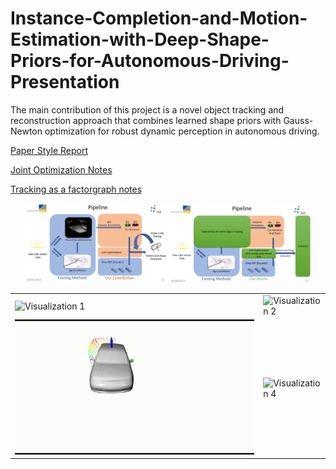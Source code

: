 # Instance-Completion-and-Motion-Estimation-with-Deep-Shape-Priors-for-Autonomous-Driving-Presentation

The main contribution of this project is a novel object
tracking and reconstruction approach that combines learned shape priors with Gauss-Newton optimization for robust
dynamic perception in autonomous driving.

[Paper Style Report](./notes/Final_report_MSRP-1.pdf)

[Joint Optimization Notes](./notes/tracking-as-factorgraphs.pdf)

[Tracking as a factorgraph notes](./notes/tracking-as-factorgraphs.pdf)

<p align="center">
  <img src="./images_presentation/pipeline01.png" alt="Pipeline" width="45%" />
  <img src="./images_presentation/pipeline.png" alt="Pipeline" width="45%" />
</p>


<table>
<tr>
    <td><img src="./images_presentation/blue_car_in_a_scene.gif" alt="Visualization 1" width="100%"></td>
    <td><img src="./images_presentation/cars_in_kitti.gif" alt="Visualization 2" width="100%"></td>
</tr>
<tr>
    <td><img src="./images_presentation/joint_optimization.gif" alt="Visualization 3" width="100%"></td>
    <td><img src="./images_presentation/mesh_vs_det_vs_gt.gif" alt="Visualization 4" width="100%"></td>
</tr>
</table>
